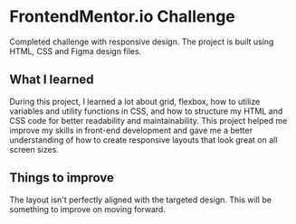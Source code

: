 # FrontendMentor.io Challenge
Completed challenge with responsive design. The project is built using HTML, CSS and Figma design files.

## What I learned
During this project, I learned a lot about grid, flexbox, how to utilize variables and utility functions in CSS, and how to structure my HTML and CSS code for better readability and maintainability. This project helped me improve my skills in front-end development and gave me a better understanding of how to create responsive layouts that look great on all screen sizes.

## Things to improve
The layout isn't perfectly aligned with the targeted design. This will be something to improve on moving forward.
